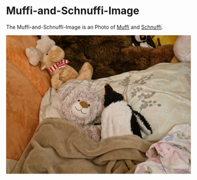 # Muffi-and-Schnuffi-Image

The Muffi-and-Schnuffi-Image is an Photo of [Muffi](1971091151.md) and [Schnuffi](1971091152.md).

<img src="400000001.jpg" alt="Muffi-and-Schnuffi" style="width:800px;"/>

